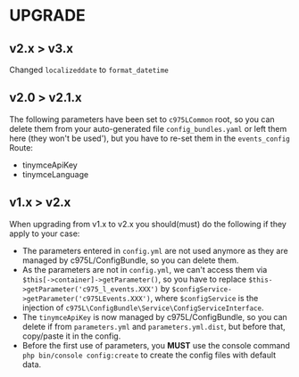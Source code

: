 # UPGRADE

## v2.x > v3.x

Changed `localizeddate` to `format_datetime`

## v2.0 > v2.1.x

The following parameters have been set to `c975LCommon` root, so you can delete them from your auto-generated file `config_bundles.yaml` or left them here (they won't be used'), but you have to re-set them in the `events_config` Route:

- tinymceApiKey
- tinymceLanguage

## v1.x > v2.x

When upgrading from v1.x to v2.x you should(must) do the following if they apply to your case:

- The parameters entered in `config.yml` are not used anymore as they are managed by c975L/ConfigBundle, so you can delete them.
- As the parameters are not in `config.yml`, we can't access them via `$this[->container]->getParameter()`, so you have to replace `$this->getParameter('c975_l_events.XXX')` by `$configService->getParameter('c975LEvents.XXX')`, where `$configService` is the injection of `c975L\ConfigBundle\Service\ConfigServiceInterface`.
- The `tinymceApiKey` is now managed by c975L/ConfigBundle, so you can delete if from `parameters.yml` and `parameters.yml.dist`, but before that, copy/paste it in the config.
- Before the first use of parameters, you **MUST** use the console command `php bin/console config:create` to create the config files with default data.
